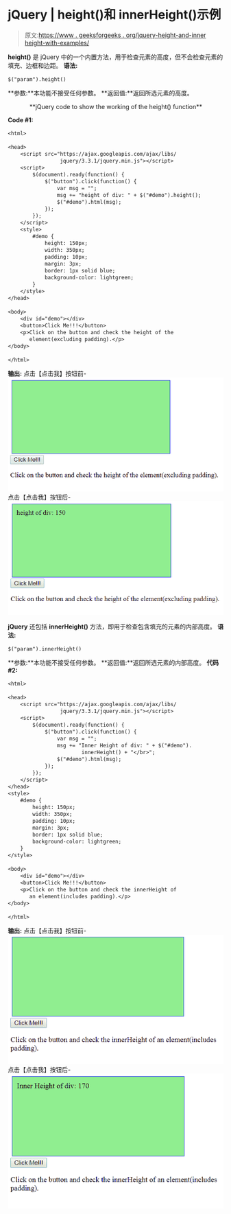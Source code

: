 # jQuery | height()和 innerHeight()示例

> 原文:[https://www . geeksforgeeks . org/jquery-height-and-inner height-with-examples/](https://www.geeksforgeeks.org/jquery-height-and-innerheight-with-examples/)

**height()** 是 jQuery 中的一个内置方法，用于检查元素的高度，但不会检查元素的填充、边框和边距。
**语法:**

```
$("param").height()

```

**参数:**本功能不接受任何参数。
**返回值:**返回所选元素的高度。

<center>**jQuery code to show the working of the height() function**</center>

**Code #1:**

```
<html>

<head>
    <script src="https://ajax.googleapis.com/ajax/libs/
                 jquery/3.3.1/jquery.min.js"></script>
    <script>
        $(document).ready(function() {
            $("button").click(function() {
                var msg = "";
                msg += "height of div: " + $("#demo").height();
                $("#demo").html(msg);
            });
        });
    </script>
    <style>
        #demo {
            height: 150px;
            width: 350px;
            padding: 10px;
            margin: 3px;
            border: 1px solid blue;
            background-color: lightgreen;
        }
    </style>
</head>

<body>
    <div id="demo"></div>
    <button>Click Me!!!</button>
    <p>Click on the button and check the height of the
       element(excluding padding).</p>
</body>

</html>
```

**输出:**
点击【点击我】按钮前-
![](img/c05edc57c92c56e083e11b0aae7ec05b.png)
点击【点击我】按钮后-
![](img/7817da04817e139a1033d39edffaf97d.png)

**jQuery** 还包括 **innerHeight()** 方法，即用于检查包含填充的元素的内部高度。
**语法:**

```
$("param").innerHeight()

```

**参数:**本功能不接受任何参数。
**返回值:**返回所选元素的内部高度。
**代码#2:**

```
<html>

<head>
    <script src="https://ajax.googleapis.com/ajax/libs/
                 jquery/3.3.1/jquery.min.js"></script>
    <script>
        $(document).ready(function() {
            $("button").click(function() {
                var msg = "";
                msg += "Inner Height of div: " + $("#demo").
                        innerHeight() + "</br>";
                $("#demo").html(msg);
            });
        });
    </script>
</head>
<style>
    #demo {
        height: 150px;
        width: 350px;
        padding: 10px;
        margin: 3px;
        border: 1px solid blue;
        background-color: lightgreen;
    }
</style>

<body>
    <div id="demo"></div>
    <button>Click Me!!!</button>
    <p>Click on the button and check the innerHeight of
       an element(includes padding).</p>
</body>

</html>
```

**输出:**
点击【点击我】按钮前-
![](img/6fec1a7cd545bcb470497b729fa3f756.png)
点击【点击我】按钮后-
![](img/37cfaf2f59de6a68002aff95fc3c428d.png)